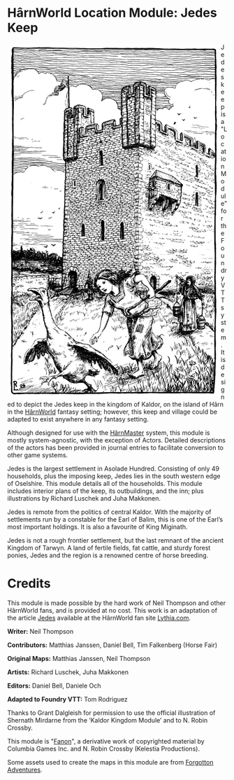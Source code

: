 # HârnWorld Location Module: Jedes Keep

<p><img style="float: left; right-margin: 8px;" src="https://github.com/toastygm/hm-loc-jedes/raw/add-md-image/assets/images/jedes-keep.webp" alt="Jedes Keep" title="Jedes Keep" /></p>

Jedes keep is a "Location Module" for the Foundry VTT system. It is designed to depict
the Jedes keep in the kingdom of Kaldor, on the island of Hârn in the
[HârnWorld](https://columbiagames.com/harnworld/) fantasy setting; however, this keep
and village could be adapted to exist anywhere in any fantasy setting.

Although designed for use with the [HârnMaster](https://foundryvtt.com/packages/hm3)
system, this module is mostly system-agnostic, with the exception of Actors.
Detailed descriptions of the actors has been provided in journal entries to facilitate
conversion to other game systems.

Jedes is the largest settlement in Asolade Hundred. Consisting of only 49 households,
plus the imposing keep, Jedes lies in the south western edge of Oselshire. This module
details all of the households. This module includes interior plans of the keep, its
outbuildings, and the inn; plus illustrations by Richard Luschek and Juha Makkonen.

Jedes is remote from the politics of central Kaldor. With the majority of settlements run
by a constable for the Earl of Balim, this is one of the Earl’s most important holdings.
It is also a favourite of King Miginath.

Jedes is not a rough frontier settlement, but the last remnant of the ancient Kingdom of
Tarwyn. A land of fertile fields, fat cattle, and sturdy forest ponies, Jedes and the
region is a renowned centre of horse breeding.

# Credits

This module is made possible by the hard work of Neil Thompson and other HârnWorld fans,
and is provided at no cost. This work is an adaptation of the article
[Jedes](https://www.lythia.com/harnworld/settlements/jedes/) available at the HârnWorld
fan site [Lythia.com](https://www.lythia.com/).

**Writer:** Neil Thompson

**Contributors:**  Matthias Janssen, Daniel Bell, Tim Falkenberg (Horse Fair)

**Original Maps:** Matthias Janssen, Neil Thompson

**Artists:** Richard Luschek, Juha Makkonen

**Editors:** Daniel Bell, Daniele Och

**Adapted to Foundry VTT:** Tom Rodriguez

Thanks to Grant Dalgleish for permission to use the official illustration of Shernath Mirdarne
from the ‘Kaldor Kingdom Module’ and to N. Robin Crossby.

This module is "[Fanon](https://www.lythia.com/about/publishing-fan-written-material/)",
a derivative work of copyrighted material by Columbia Games Inc. and N. Robin Crossby (Kelestia Productions).

Some assets used to create the maps in this module are from
[Forgotton Adventures](https://www.forgotten-adventures.net/).
